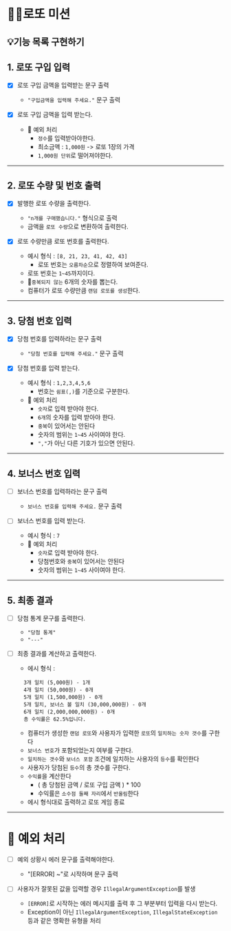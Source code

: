 # 🎰🎱로또 미션
## 💡기능 목록 구현하기
## 1. 로또 구입 입력
- [x] 로또 구입 금액을 입력받는 문구 출력
    - `"구입금액을 입력해 주세요."` 문구 출력


- [x] 로또 구입 금액을 입력 받는다.
    - 📢 예외 처리
        - `정수`를 입력받아야한다.
        - 최소금액 : `1,000원` -> 로또 1장의 가격
        - `1,000원 단위`로 떨어져야한다.
---
## 2. 로또 수량 및 번호 출력
- [x] 발행한 로또 수량을 출력한다.
    - `"n개를 구매했습니다."` 형식으로 출력
    - 금액을 `로또 수량`으로 변환하여 출력한다.


- [x] 로또 수량만큼 로또 번호를 출력한다.
    - 예시 형식 : `[8, 21, 23, 41, 42, 43]`
        - 로또 번호는 `오름차순`으로 정렬하여 보여준다.
    - 로또 번호는 `1~45`까지이다.
    - 📢`중복되지 않는` 6개의 숫자를 뽑는다.
    - 컴퓨터가 로또 수량만큼 `랜덤 로또를 생성`한다.
---
## 3. 당첨 번호 입력
- [x] 당첨 번호를 입력하라는 문구 출력
    - `"당첨 번호를 입력해 주세요."` 문구 출력


- [x] 당첨 번호를 입력 받는다.
    - 예시 형식 : `1,2,3,4,5,6`
        - 번호는 `쉼표(,)`를 기준으로 구분한다.
    - 📢 예외 처리
        - `숫자`로 입력 받아야 한다.
        - `6개`의 숫자를 입력 받아야 한다.
        - `중복`이 있어서는 안된다
        - 숫자의 범위는 `1~45` 사이여야 한다.
        - `","`가 아닌 다른 기호가 있으면 안된다.
---
## 4. 보너스 번호 입력
- [ ] 보너스 번호를 입력하라는 문구 출력
    - `보너스 번호를 입력해 주세요.` 문구 출력


- [ ] 보너스 번호를 입력 받는다.
    - 예시 형식 : `7`
    - 📢 예외 처리
        - `숫자`로 입력 받아야 한다.
        - 당첨번호와 `중복`이 있어서는 안된다
        - 숫자의 범위는 `1~45` 사이여야 한다.
---
## 5. 최종 결과
- [ ] 당첨 통계 문구를 출력한다.
    - `"당첨 통계"`
    - `"---"`


- [ ] 최종 결과를 계산하고 출력한다.
    - 에시 형식 :
  ```
    3개 일치 (5,000원) - 1개
    4개 일치 (50,000원) - 0개
    5개 일치 (1,500,000원) - 0개
    5개 일치, 보너스 볼 일치 (30,000,000원) - 0개
    6개 일치 (2,000,000,000원) - 0개
    총 수익률은 62.5%입니다.
  ```
    - 컴퓨터가 생성한 `랜덤 로또`와 사용자가 입력한 `로또`의 `일치하는 숫자 갯수`를 구한다
    - `보너스 번호`가 포함되었는지 여부를 구한다.
    - `일치하는 갯수`와 `보너스 포함` 조건에 일치하는 사용자의 `등수`를 확인한다
    - 사용자가 당첨된 `등수`의 총 갯수를 구한다.
    - `수익률`을 계산한다
        - ( 총 당첨된 금액 / 로또 구입 금액 ) * 100
        - 수익률은 `소수점 둘째 자리`에서 `반올림`한다
    - 에시 형식대로 출력하고 로또 게임 종료
---
# 📢 예외 처리
- [ ] 예외 상황시 에러 문구를 출력해야한다.
    - "[ERROR] ~"로 시작하며 문구 출력


- [ ] 사용자가 잘못된 값을 입력할 경우 `IllegalArgumentException`를 발생
    - `[ERROR]`로 시작하는 에러 메시지를 출력 후 그 부분부터 입력을 다시 받는다.
    - Exception이 아닌 `IllegalArgumentException`, `IllegalStateException` 등과 같은 명확한 유형을 처리
